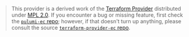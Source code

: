 > This provider is a derived work of the [Terraform Provider](https://github.com/elastic/terraform-provider-ec)
> distributed under [MPL 2.0](https://www.mozilla.org/en-US/MPL/2.0/). If you encounter a bug or missing feature,
> first check the [`pulumi-ec` repo](https://github.com/pulumi/pulumi-ec/issues); however, if that doesn't turn up anything,
> please consult the source [`terraform-provider-ec` repo](https://github.com/elastic/terraform-provider-ec/issues).
